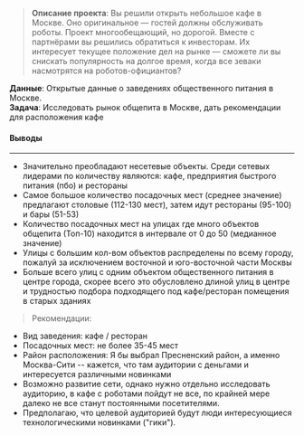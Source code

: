 > **Описание проекта**:
Вы решили открыть небольшое кафе в Москве. Оно оригинальное — гостей должны обслуживать роботы. Проект многообещающий, но дорогой. Вместе с партнёрами вы решились обратиться к инвесторам. Их интересует текущее положение дел на рынке — сможете ли вы снискать популярность на долгое время, когда все зеваки насмотрятся на роботов-официантов?

**Данные**: Открытые данные о заведениях общественного питания в Москве.    
**Задача**: Исследовать рынок общепита в Москве, дать рекомендации для расположения кафе  

#### Выводы
-------------------------------
 * Значительно преобладают несетевые объекты. Среди сетевых лидерами по количеству являются: кафе, предприятия быстрого питания (пбо) и рестораны
 * Самое большое количество посадочных мест (среднее значение) предлагают столовые (112-130 мест), затем идут рестораны (95-100) и бары (51-53)
 * Количество посадочных мест на улицах где много объектов общепита (Топ-10) находится в интервале от 0 до 50 (медианное значение)
 * Улицы с большим кол-вом объектов распределены по всему городу, пожалуй за исключением восточной и юго-восточной части Москвы
 * Больше всего улиц с одним объектом общественного питания в центре города, скорее всего это обусловлено длиной улиц в центре и трудностью подбора подходящего под кафе/ресторан помещения в старых зданиях  
>Рекомендации:
* Вид заведения: кафе / ресторан
* Посадочных мест: не более 35-45 мест
* Район расположения: Я бы выбрал Пресненский район, а именно Москва-Сити -- кажется, что там аудитории с деньгами и интересуется различными новинками
* Возможно развитие сети, однако нужно отдельно исследовать аудиторию, в кафе с роботами пойдут не все, по крайней мере далеко не все станут постоянными посетителями. 
* Предполагаю, что целевой аудиторией будут люди интересующиеся технологическими новинками ("гики").
